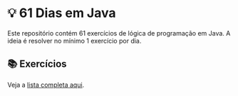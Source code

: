 # 💡 61 Dias em Java

Este repositório contém 61 exercícios de lógica de programação em Java. A ideia é resolver no mínimo 1 exercício por dia.

## 📚 Exercícios
Veja a [lista completa aqui](exercicios.md).
